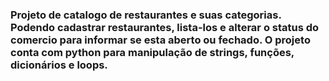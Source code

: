 <h3>Projeto de catalogo de restaurantes e suas categorias. Podendo cadastrar restaurantes, lista-los e alterar o status do comercio para informar se esta aberto ou fechado. O projeto conta com python para manipulação de strings, funções, dicionários e loops.</h3.
